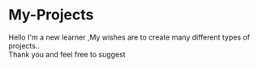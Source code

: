 # My-Projects
Hello I'm a new learner ,My wishes are to create many different types of projects..
<br>
Thank you and feel free to suggest